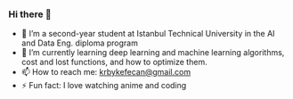 ### Hi there 👋

- 🔭 I’m a second-year student at Istanbul Technical University in the AI and Data Eng. diploma program
- 🌱 I’m currently learning deep learning and machine learning algorithms, cost and lost functions, and how to optimize them.
- 📫 How to reach me: krbykefecan@gmail.com
- ⚡ Fun fact: I love watching anime and coding

